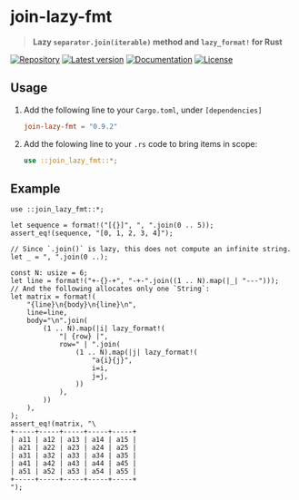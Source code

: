 # join-lazy-fmt

> **Lazy `separator.join(iterable)` method and `lazy_format!` for Rust**

[![Repository](https://img.shields.io/badge/repository-GitHub-brightgreen.svg)][Repository]
[![Latest version](https://img.shields.io/crates/v/join-lazy-fmt.svg)][crates.io]
[![Documentation](https://docs.rs/join-lazy-fmt/badge.svg)][Documentation]
[![License](https://img.shields.io/crates/l/join-lazy-fmt.svg)](https://github.com/danielhenrymantilla/join-lazy-fmt-rs#license)

## Usage

 1. Add the following line to your `Cargo.toml`, under `[dependencies]`

    ```toml
    join-lazy-fmt = "0.9.2"
    ```

 1. Add the folowing line to your `.rs` code to bring items in scope:

    ```rust
    use ::join_lazy_fmt::*;
    ```

## Example

```rust,edition2018
use ::join_lazy_fmt::*;

let sequence = format!("[{}]", ", ".join(0 .. 5));
assert_eq!(sequence, "[0, 1, 2, 3, 4]");

// Since `.join()` is lazy, this does not compute an infinite string.
let _ = ", ".join(0 ..);

const N: usize = 6;
let line = format!("+-{}-+", "-+-".join((1 .. N).map(|_| "---")));
// And the following allocates only one `String`:
let matrix = format!(
    "{line}\n{body}\n{line}\n",
    line=line,
    body="\n".join(
        (1 .. N).map(|i| lazy_format!(
            "| {row} |",
            row=" | ".join(
                (1 .. N).map(|j| lazy_format!(
                    "a{i}{j}",
                    i=i,
                    j=j,
                ))
            ),
        ))
    ),
);
assert_eq!(matrix, "\
+-----+-----+-----+-----+-----+
| a11 | a12 | a13 | a14 | a15 |
| a21 | a22 | a23 | a24 | a25 |
| a31 | a32 | a33 | a34 | a35 |
| a41 | a42 | a43 | a44 | a45 |
| a51 | a52 | a53 | a54 | a55 |
+-----+-----+-----+-----+-----+
");
```

[Repository]: https://github.com/danielhenrymantilla/join-lazy-fmt-rs
[Documentation]: https://docs.rs/join-lazy-fmt
[crates.io]: https://crates.io/crates/join-lazy-fmt
